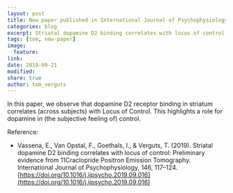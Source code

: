 ```yaml
---
layout: post
title: New paper published in International Journal of Psychophysiology
categories: blog
excerpt: Striatal dopamine D2 binding correlates with locus of control
tags: [tom, new-paper]
image:
  feature:
link:
date: 2019-09-21
modified:
share: true
author: tom_verguts
---
```


In this paper, we observe that dopamine D2 receptor binding in striatum correlates (across subjects) with Locus of Control.
This highlights a role for dopamine in (the subjective feeling of) control.


Reference:
- Vassena, E., Van Opstal, F., Goethals, I., & Verguts, T. (2019). Striatal dopamine D2 binding correlates with locus of control: Preliminary evidence from 11Craclopride Positron Emission Tomography. International Journal of Psychophysiology, 146, 117–124. [https://doi.org/10.1016/j.ijpsycho.2019.09.016](https://doi.org/10.1016/j.ijpsycho.2019.09.016)
